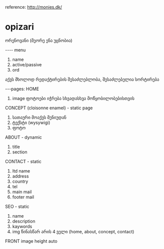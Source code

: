 reference: http://monies.dk/




# opizari
ორენოვანი (მეორე ენა უცნობია)

---- menu
1. name
2. active/passive
3. ord

აქვს მხოლოდ რედაქტირების შესაძლებლობა, შესაძლებელია სორტირება


---pages:
HOME
1. image
ფოტოები იჭრება სხვადასხვა მოწყობილობებისთვის


CONCEPT (cloisonne enamel) - static page
1. სათაური მოაქვს მენიუდან
2. ტექსტი (wysywigi)
3. ფოტო

ABOUT - dynamic 
1. title
2. section


CONTACT - static
1. ltd name
2. address
3. country
4. tel
5. main mail
6. footer mail

SEO - static
1. name
2. description
3. kaywords
4. img
წინასწარ არის 4 ველი (home, about, concept, contact)


FRONT
image height auto

